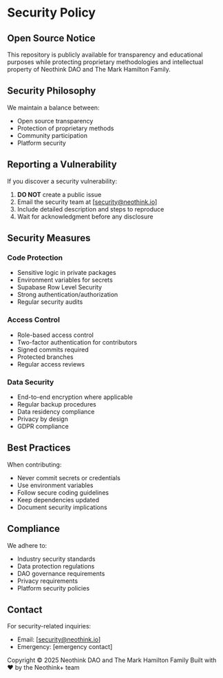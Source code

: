 # Security Policy

## Open Source Notice

This repository is publicly available for transparency and educational purposes while protecting proprietary methodologies and intellectual property of Neothink DAO and The Mark Hamilton Family.

## Security Philosophy

We maintain a balance between:
- Open source transparency
- Protection of proprietary methods
- Community participation
- Platform security

## Reporting a Vulnerability

If you discover a security vulnerability:

1. **DO NOT** create a public issue
2. Email the security team at [security@neothink.io]
3. Include detailed description and steps to reproduce
4. Wait for acknowledgment before any disclosure

## Security Measures

### Code Protection
- Sensitive logic in private packages
- Environment variables for secrets
- Supabase Row Level Security
- Strong authentication/authorization
- Regular security audits

### Access Control
- Role-based access control
- Two-factor authentication for contributors
- Signed commits required
- Protected branches
- Regular access reviews

### Data Security
- End-to-end encryption where applicable
- Regular backup procedures
- Data residency compliance
- Privacy by design
- GDPR compliance

## Best Practices

When contributing:
- Never commit secrets or credentials
- Use environment variables
- Follow secure coding guidelines
- Keep dependencies updated
- Document security implications

## Compliance

We adhere to:
- Industry security standards
- Data protection regulations
- DAO governance requirements
- Privacy requirements
- Platform security policies

## Contact

For security-related inquiries:
- Email: [security@neothink.io]
- Emergency: [emergency contact]

Copyright © 2025 Neothink DAO and The Mark Hamilton Family
Built with ❤️ by the Neothink+ team 